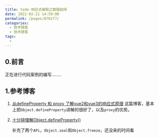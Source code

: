 ```yaml
---
title: todo-响应式编程之数据劫持
date: 2022-02-21 14:59:00
permalink: /pages/8761f7/
categories:
  - 技术随笔
  - 技术随笔
tags:
  - 
---
```




## 0.前言

正在进行代码案例的编写........



## 1.参考博客

1. [从defineProperty 和 proxy 了解vue2和vue3的响应式原理](https://juejin.cn/post/6994330536239955981)
   这篇博客，基本上把`Object.defineProperty`讲解的很好了，以及`proxy`的优势。

2. [十分钟理解Object.defineProperty()](https://juejin.cn/post/6995071499098914824)

   补充了两个`APi`，`Object.seal`和`Object.freeze`，还没来的时间看
